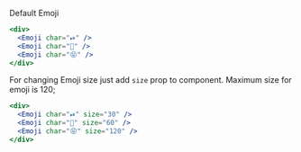 Default Emoji

```jsx
<div>
  <Emoji char="⏯" />
  <Emoji char="🐜" />
  <Emoji char="😝" />
</div>
```

For changing Emoji size just add `size` prop to component. Maximum size for emoji is 120;

```jsx
<div>
  <Emoji char="⏯" size="30" />
  <Emoji char="🐜" size="60" />
  <Emoji char="😝" size="120" />
</div>
```
